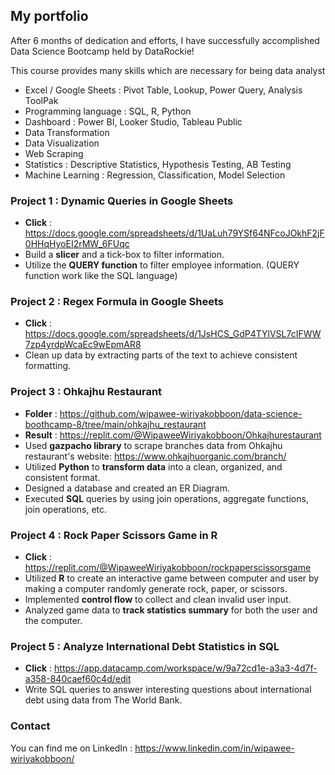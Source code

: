 ## My portfolio

After 6 months of dedication and efforts, I have successfully accomplished Data Science Bootcamp held by DataRockie!

This course provides many skills which are necessary for being data analyst
- Excel / Google Sheets : Pivot Table, Lookup, Power Query, Analysis ToolPak
- Programming language : SQL, R, Python
- Dashboard : Power BI, Looker Studio, Tableau Public
- Data Transformation
- Data Visualization
- Web Scraping
- Statistics : Descriptive Statistics, Hypothesis Testing, AB Testing
- Machine Learning : Regression, Classification, Model Selection

### Project 1 : Dynamic Queries in Google Sheets
- **Click** : https://docs.google.com/spreadsheets/d/1UaLuh79YSf64NFcoJOkhF2jF0HHqHyoEI2rMW_6FUqc
- Build a **slicer** and a tick-box to filter information.
- Utilize the **QUERY function** to filter employee information. (QUERY function work like the SQL language)

### Project 2 : Regex Formula in Google Sheets
- **Click**  : https://docs.google.com/spreadsheets/d/1JsHCS_GdP4TYlVSL7cIFWW7zp4yrdpWcaEc9wEpmAR8
- Clean up data by extracting parts of the text to achieve consistent formatting.

### Project 3 : Ohkajhu Restaurant
- **Folder** :  https://github.com/wipawee-wiriyakobboon/data-science-boothcamp-8/tree/main/ohkajhu_restaurant
- **Result** :  https://replit.com/@WipaweeWiriyakobboon/Ohkajhurestaurant
- Used **gazpacho library** to scrape branches data from Ohkajhu restaurant's website: https://www.ohkajhuorganic.com/branch/
- Utilized **Python** to **transform data** into a clean, organized, and consistent format.
- Designed a database and created an ER Diagram.
- Executed **SQL** queries by using join operations, aggregate functions, join operations, etc.

### Project 4 : Rock Paper Scissors Game in R
- **Click**  : https://replit.com/@WipaweeWiriyakobboon/rockpaperscissorsgame
- Utilized **R** to create an interactive game between computer and user by making a computer randomly generate rock, paper, or scissors.
- Implemented **control flow** to collect and clean invalid user input.
- Analyzed game data to **track statistics summary** for both the user and the computer.

### Project 5 : Analyze International Debt Statistics in SQL
- **Click** : https://app.datacamp.com/workspace/w/9a72cd1e-a3a3-4d7f-a358-840caef60c4d/edit
- Write SQL queries to answer interesting questions about international debt using data from The World Bank.

### Contact
You can find me on LinkedIn : https://www.linkedin.com/in/wipawee-wiriyakobboon/
